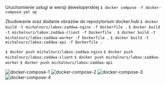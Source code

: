 Uruchomienie usługi w wersji deweloperskiej
`$ docker compose -f docker-compose.yml up`

Zbudowanie oraz dodanie obrazów do repozytorium docker.hub
`$ docker build -t michalnurz/labox:zaddwa-nginx -f Dockerfile .`
`$ docker build -t michalnurz/labox:zaddwa-client -f Dockerfile .`
`$ docker build -t michalnurz/labox:zaddwa-worker -f Dockerfile .`
`$ docker build -t michalnurz/labox:zaddwa-api -f Dockerfile .`

`$ docker push michalnurz/labox:zaddwa-nginx`
`$ docker push michalnurz/labox:zaddwa-client`
`$ docker push michalnurz/labox:zaddwa-worker`
`$ docker push michalnurz/labox:zaddwa-api`


![docker-compose-1](/images/docker_compose)
![docker-compose-2](/images/docker_compose_2)
![docker-compose-3](/images/docker_compose_3)
![docker-compose-4](/images/docker_compose_view)